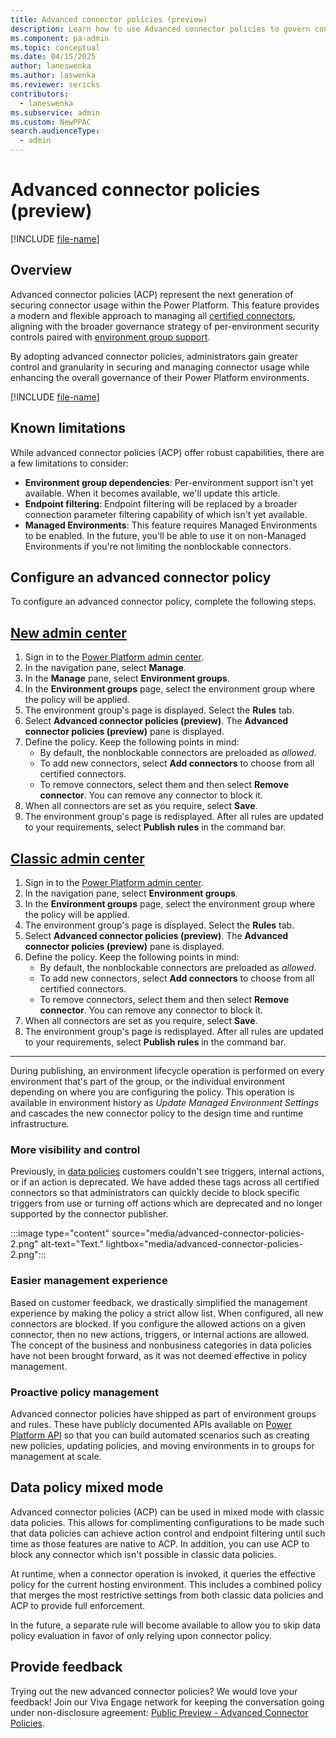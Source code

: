 ```yaml
---
title: Advanced connector policies (preview)
description: Learn how to use Advanced connector policies to govern connector usage in Power Platform.
ms.component: pa-admin
ms.topic: conceptual
ms.date: 04/15/2025
author: laneswenka
ms.author: laswenka
ms.reviewer: sericks
contributors:
  - laneswenka
ms.subservice: admin
ms.custom: NewPPAC
search.audienceType: 
  - admin
---
```


# Advanced connector policies (preview)

[!INCLUDE [file-name](~/../shared-content/shared/preview-includes/preview-banner.md)]

## Overview
Advanced connector policies (ACP) represent the next generation of securing connector usage within the Power Platform. This feature provides a modern and flexible approach to managing all [certified connectors](/power-platform/admin/dlp-connector-classification), aligning with the broader governance strategy of per-environment security controls paired with [environment group support](../admin/environment-groups.md).

By adopting advanced connector policies, administrators gain greater control and granularity in securing and managing connector usage while enhancing the overall governance of their Power Platform environments.

[!INCLUDE [file-name](~/../shared-content/shared/preview-includes/preview-note-pp.md)]

## Known limitations

While advanced connector policies (ACP) offer robust capabilities, there are a few limitations to consider:

- **Environment group dependencies**: Per-environment support isn't yet available. When it becomes available, we'll update this article.
- **Endpoint filtering**: Endpoint filtering will be replaced by a broader connection parameter filtering capability of which isn't yet available.
- **Managed Environments**: This feature requires Managed Environments to be enabled.  In the future, you'll be able to use it on non-Managed Environments if you're not limiting the nonblockable connectors.  

## Configure an advanced connector policy

To configure an advanced connector policy, complete the following steps.

## [New admin center](#tab/new)
1. Sign in to the [Power Platform admin center](https://admin.powerplatform.microsoft.com/).
1. In the navigation pane, select **Manage**.
1. In the **Manage** pane, select **Environment groups**.
1. In the **Environment groups** page, select the environment group where the policy will be applied.
1. The environment group's page is displayed. Select the **Rules** tab.
1. Select **Advanced connector policies (preview)**. The **Advanced connector policies (preview)** pane is displayed.
1. Define the policy. Keep the following points in mind:
   - By default, the nonblockable connectors are preloaded as _allowed_.
   - To add new connectors, select **Add connectors** to choose from all certified connectors.
   - To remove connectors, select them and then select **Remove connector**.  You can remove any connector to block it.
1. When all connectors are set as you require, select **Save**.
1. The environment group's page is redisplayed. After all rules are updated to your requirements, select **Publish rules** in the command bar.

## [Classic admin center](#tab/classic)
1. Sign in to the [Power Platform admin center](https://admin.powerplatform.microsoft.com/).
1. In the navigation pane, select **Environment groups**.
1. In the **Environment groups** page, select the environment group where the policy will be applied.
1. The environment group's page is displayed. Select the **Rules** tab.
1. Select **Advanced connector policies (preview)**. The **Advanced connector policies (preview)** pane is displayed.
1. Define the policy. Keep the following points in mind:
   - By default, the nonblockable connectors are preloaded as _allowed_.
   - To add new connectors, select **Add connectors** to choose from all certified connectors.
   - To remove connectors, select them and then select **Remove connector**.  You can remove any connector to block it.
1. When all connectors are set as you require, select **Save**.
1. The environment group's page is redisplayed. After all rules are updated to your requirements, select **Publish rules** in the command bar.
---

During publishing, an environment lifecycle operation is performed on every environment that's part of the group, or the individual environment depending on where you are configuring the policy. This operation is available in environment history as *Update Managed Environment Settings* and cascades the new connector policy to the design time and runtime infrastructure.

### More visibility and control

Previously, in [data policies](managed-environment-data-policies.md) customers couldn't see triggers, internal actions, or if an action is deprecated.  We have added these tags across all certified connectors so that administrators can quickly decide to block specific triggers from use or turning off actions which are deprecated and no longer supported by the connector publisher.

:::image type="content" source="media/advanced-connector-policies-2.png" alt-text="Text." lightbox="media/advanced-connector-policies-2.png":::

### Easier management experience

Based on customer feedback, we drastically simplified the management experience by making the policy a strict allow list. When configured, all new connectors are blocked. If you configure the allowed actions on a given connector, then no new actions, triggers, or internal actions are allowed. The concept of the business and nonbusiness categories in data policies have not been brought forward, as it was not deemed effective in policy management.  

### Proactive policy management

Advanced connector policies have shipped as part of environment groups and rules. These have publicly documented APIs available on [Power Platform API](/rest/api/power-platform/environmentmanagement/environment-groups) so that you can build automated scenarios such as creating new policies, updating policies, and moving environments in to groups for management at scale. 

## Data policy mixed mode

Advanced connector policies (ACP) can be used in mixed mode with classic data policies. This allows for complimenting configurations to be made such that data policies can achieve action control and endpoint filtering until such time as those features are native to ACP.  In addition, you can use ACP to block any connector which isn't possible in classic data policies.  

At runtime, when a connector operation is invoked, it queries the effective policy for the current hosting environment. This includes a combined policy that merges the most restrictive settings from both classic data policies and ACP to provide full enforcement.

In the future, a separate rule will become available to allow you to skip data policy evaluation in favor of only relying upon connector policy.  

## Provide feedback

Trying out the new advanced connector policies? We would love your feedback! Join our Viva Engage network for keeping the conversation going under non-disclosure agreement:
[Public Preview - Advanced Connector Policies](https://www.yammer.com/dynamicsaxfeedbackprograms/#/threads/inGroup?type=in_group&feedId=215134347264&view=all).
